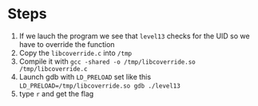 # Steps

1) If we lauch the program we see that `level13` checks for the UID so we have to override the function
2) Copy the `libcoverride.c` into `/tmp`
3) Compile it with `gcc -shared -o /tmp/libcoverride.so /tmp/libcoverride.c`
4) Launch gdb with `LD_PRELOAD` set like this `LD_PRELOAD=/tmp/libcoverride.so gdb ./level13`
5) type `r` and get the flag